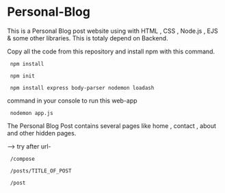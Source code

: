 # Personal-Blog
This is a Personal Blog post website using with HTML , CSS , Node.js , EJS & some other libraries. This is totaly depend on Backend.

Copy all the code from this repository and install npm with this command.


     npm install

     npm init

     npm install express body-parser nodemon loadash
     
 command in your console to run this web-app
 
     nodemon app.js


The Personal Blog Post contains several pages like home , contact , about and other hidden pages.



-->  try after url-

     /compose
     
     /posts/TITLE_OF_POST
     
     /post

